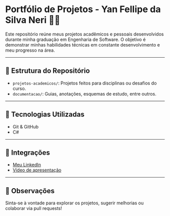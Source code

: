 # Portfólio de Projetos - Yan Fellipe da Silva Neri 👨‍💻

Este repositório reúne meus projetos acadêmicos e pessoais desenvolvidos durante minha graduação em Engenharia de Software. O objetivo é demonstrar minhas habilidades técnicas em constante desenvolvimento e meu progresso na área.

---

## 📁 Estrutura do Repositório

- `projetos-academicos/`: Projetos feitos para disciplinas ou desafios do curso.
- `documentacao/`: Guias, anotações, esquemas de estudo, entre outros.

---

## 🔧 Tecnologias Utilizadas

- Git & GitHub
- C#

---

## 🔗 Integrações

- [Meu LinkedIn](https://www.linkedin.com/in/yan-fellipe-a5a100360/)
- [Vídeo de apresentação]()

---

## 📌 Observações

Sinta-se à vontade para explorar os projetos, sugerir melhorias ou colaborar via pull requests!
